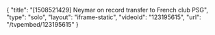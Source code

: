 {
    "title": "[1508521429] Neymar on record transfer to French club PSG",
    "type": "solo",
    "layout": "iframe-static",
    "videoId": "123195615",
    "url": "\/tvpembed\/123195615"
}